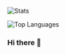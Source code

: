 ![Stats](https://github-readme-stats.vercel.app/api?username=jimnewpower&show_icons=true)  

![Top Languages](https://github-readme-stats.vercel.app/api/top-langs/?username=jimnewpower&theme=blue-green)

### Hi there 👋

<!--
**jimnewpower/jimnewpower** is a ✨ _special_ ✨ repository because its `README.md` (this file) appears on your GitHub profile.

Here are some ideas to get you started:

- 🔭 I’m currently working on ...
- 🌱 I’m currently learning ...
- 👯 I’m looking to collaborate on ...
- 🤔 I’m looking for help with ...
- 💬 Ask me about ...
- 📫 How to reach me: ...
- 😄 Pronouns: ...
- ⚡ Fun fact: ...
-->
